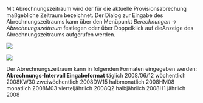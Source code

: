 Mit Abrechnungszeitraum wird der für die aktuelle Provisionsabrechung maßgebliche Zeitraum bezeichnet. Der Dialog zur Eingabe des Abrechnungszeitraums kann über den Menüpunkt *Berechnungen → Abrechnungszeitraum* festlegen oder über Doppelklick auf dieAnzeige des Abrechnungszeitraums aufgerufen werden.

![](http://xpecto.github.io/docs/img/img_1431936837532.png)


![](http://xpecto.github.io/docs/img/img_1423815625893.png)

Der Abrechnungszeitraum kann in folgenden Formaten eingegeben werden:
**Abrechnungs-Intervall Eingabeformat**
täglich 2008/06/12
wöchentlich 2008KW30
zweiwöchentlich 2008DW15
halbmonatlich 2008HM08
monatlich 2008M03
vierteljährlich 2008Q2
halbjährlich 2008H1
jährlich 2008